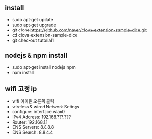 ## install
  - sudo apt-get update
  - sudo apt-get upgrade
  - git clone https://github.com/naver/clova-extension-sample-dice.git
  - cd clova-extension-sample-dice
  - git checkout tutorial1

## nodejs & npm install
  - sudo apt-get install nodejs npm
  - npm install

## wifi 고정 ip
  - wifi 아이콘 오른쪽 클릭
  - wireless & wired Network Setings
  - configure: interface wlan0
  - IPv4 Address: 192.168.???.???
  - Router: 192.168.1.1
  - DNS Servers: 8.8.8.8
  - DNS Search: 8.8.4.4
